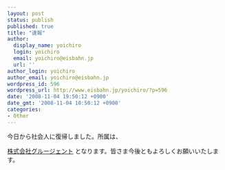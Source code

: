 ```yaml
---
layout: post
status: publish
published: true
title: "速報"
author:
  display_name: yoichiro
  login: yoichiro
  email: yoichiro@eisbahn.jp
  url: ''
author_login: yoichiro
author_email: yoichiro@eisbahn.jp
wordpress_id: 596
wordpress_url: http://www.eisbahn.jp/yoichiro/?p=596
date: '2008-11-04 19:50:12 +0900'
date_gmt: '2008-11-04 10:50:12 +0900'
categories:
- Other
---
```


今日から社会人に復帰しました。所属は、

[株式会社グルージェント](http://www.gluegent.com)
となります。皆さま今後ともよろしくお願いいたします。
